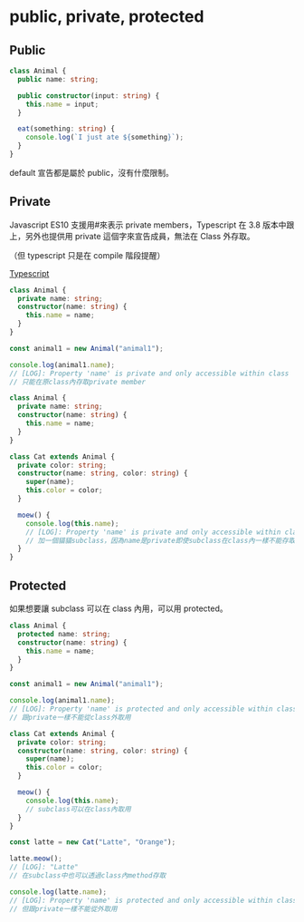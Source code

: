 # public, private, protected

## Public

```typescript
class Animal {
  public name: string;

  public constructor(input: string) {
    this.name = input;
  }

  eat(something: string) {
    console.log(`I just ate ${something}`);
  }
}
```

default 宣告都是屬於 public，沒有什麼限制。

## Private

Javascript ES10 支援用#來表示 private members，Typescript 在 3.8 版本中跟上，另外也提供用 private 這個字來宣告成員，無法在 Class 外存取。

（但 typescript 只是在 compile 階段提醒）

[Typescript](https://www.typescriptlang.org/docs/handbook/classes.html#public-private-and-protected-modifiers)

```typescript
class Animal {
  private name: string;
  constructor(name: string) {
    this.name = name;
  }
}

const animal1 = new Animal("animal1");

console.log(animal1.name);
// [LOG]: Property 'name' is private and only accessible within class 'Animal'.
// 只能在原class內存取private member

class Animal {
  private name: string;
  constructor(name: string) {
    this.name = name;
  }
}

class Cat extends Animal {
  private color: string;
  constructor(name: string, color: string) {
    super(name);
    this.color = color;
  }

  moew() {
    console.log(this.name);
    // [LOG]: Property 'name' is private and only accessible within class 'Animal'.
    // 加一個貓貓subclass，因為name是private即使subclass在class內一樣不能存取。
  }
}
```

## Protected

如果想要讓 subclass 可以在 class 內用，可以用 protected。

```typescript
class Animal {
  protected name: string;
  constructor(name: string) {
    this.name = name;
  }
}

const animal1 = new Animal("animal1");

console.log(animal1.name);
// [LOG]: Property 'name' is protected and only accessible within class 'Animal' and its subclasses.
// 跟private一樣不能從class外取用

class Cat extends Animal {
  private color: string;
  constructor(name: string, color: string) {
    super(name);
    this.color = color;
  }

  meow() {
    console.log(this.name);
    // subclass可以在class內取用
  }
}

const latte = new Cat("Latte", "Orange");

latte.meow();
// [LOG]: "Latte"
// 在subclass中也可以透過class內method存取

console.log(latte.name);
// [LOG]: Property 'name' is protected and only accessible within class 'Animal' and its subclasses.
// 但跟private一樣不能從外取用
```
